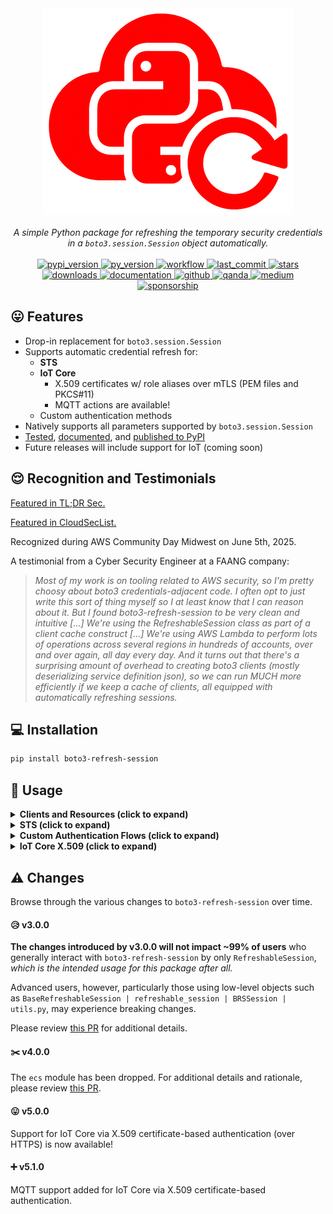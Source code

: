 <div align="center">
  <img src="https://raw.githubusercontent.com/michaelthomasletts/boto3-refresh-session/refs/heads/main/doc/brs.png" />
</div>

</br>

<div align="center"><em>
  A simple Python package for refreshing the temporary security credentials in a <code>boto3.session.Session</code> object automatically.
</em></div>

</br>

<div align="center">

  <a href="https://pypi.org/project/boto3-refresh-session/">
    <img 
      src="https://img.shields.io/pypi/v/boto3-refresh-session?color=%23FF0000FF&logo=python&label=Latest%20Version"
      alt="pypi_version"
    />
  </a>

  <a href="https://pypi.org/project/boto3-refresh-session/">
    <img 
      src="https://img.shields.io/pypi/pyversions/boto3-refresh-session?style=pypi&color=%23FF0000FF&logo=python&label=Compatible%20Python%20Versions" 
      alt="py_version"
    />
  </a>

  <a href="https://github.com/michaelthomasletts/boto3-refresh-session/actions/workflows/push.yml">
    <img 
      src="https://img.shields.io/github/actions/workflow/status/michaelthomasletts/boto3-refresh-session/push.yml?logo=github&color=%23FF0000FF&label=Build" 
      alt="workflow"
    />
  </a>

  <a href="https://github.com/michaelthomasletts/boto3-refresh-session/commits/main">
    <img 
      src="https://img.shields.io/github/last-commit/michaelthomasletts/boto3-refresh-session?logo=github&color=%23FF0000FF&label=Last%20Commit" 
      alt="last_commit"
    />
  </a>

  <a href="https://github.com/michaelthomasletts/boto3-refresh-session/stargazers">
    <img 
      src="https://img.shields.io/github/stars/michaelthomasletts/boto3-refresh-session?style=flat&logo=github&labelColor=555&color=FF0000&label=Stars" 
      alt="stars"
    />
  </a>

<a href="https://pepy.tech/projects/boto3-refresh-session">
  <img
    src="https://img.shields.io/endpoint?url=https%3A%2F%2Fmichaelthomasletts.github.io%2Fpepy-stats%2Fboto3-refresh-session.json&style=flat&logo=python&labelColor=555&color=FF0000"
    alt="downloads"
  />
</a>


  <a href="https://michaelthomasletts.github.io/boto3-refresh-session/index.html">
    <img 
      src="https://img.shields.io/badge/Official%20Documentation-📘-FF0000?style=flat&labelColor=555&logo=readthedocs" 
      alt="documentation"
    />
  </a>

  <a href="https://github.com/michaelthomasletts/boto3-refresh-session">
    <img 
      src="https://img.shields.io/badge/Source%20Code-💻-FF0000?style=flat&labelColor=555&logo=github" 
      alt="github"
    />
  </a>

  <a href="https://michaelthomasletts.github.io/boto3-refresh-session/qanda.html">
    <img 
      src="https://img.shields.io/badge/Q%26A-❔-FF0000?style=flat&labelColor=555&logo=vercel&label=Q%26A" 
      alt="qanda"
    />
  </a>

  <a href="https://medium.com/@lettsmt/you-shouldnt-have-to-think-about-refreshing-aws-credentials-214f7cbbd83b">
    <img 
      src="https://img.shields.io/badge/Medium%20Article-📘-FF0000?style=flat&labelColor=555&logo=readthedocs" 
      alt="medium"
    />
  </a>

<a href="https://github.com/sponsors/michaelthomasletts">
  <img 
    src="https://img.shields.io/badge/Sponsor%20this%20Project-💙-FF0000?style=flat&labelColor=555&logo=githubsponsors" 
    alt="sponsorship"
  />
</a>

</div>

## 😛 Features

- Drop-in replacement for `boto3.session.Session`
- Supports automatic credential refresh for: 
  - **STS**
  - **IoT Core** 
    - X.509 certificates w/ role aliases over mTLS (PEM files and PKCS#11)
    - MQTT actions are available!
  - Custom authentication methods
- Natively supports all parameters supported by `boto3.session.Session`
- [Tested](https://github.com/michaelthomasletts/boto3-refresh-session/tree/main/tests), [documented](https://michaelthomasletts.github.io/boto3-refresh-session/index.html), and [published to PyPI](https://pypi.org/project/boto3-refresh-session/)
- Future releases will include support for IoT (coming soon)

## 😌 Recognition and Testimonials

[Featured in TL;DR Sec.](https://tldrsec.com/p/tldr-sec-282)

[Featured in CloudSecList.](https://cloudseclist.com/issues/issue-290)

Recognized during AWS Community Day Midwest on June 5th, 2025.

A testimonial from a Cyber Security Engineer at a FAANG company:

> _Most of my work is on tooling related to AWS security, so I'm pretty choosy about boto3 credentials-adjacent code. I often opt to just write this sort of thing myself so I at least know that I can reason about it. But I found boto3-refresh-session to be very clean and intuitive [...] We're using the RefreshableSession class as part of a client cache construct [...] We're using AWS Lambda to perform lots of operations across several regions in hundreds of accounts, over and over again, all day every day. And it turns out that there's a surprising amount of overhead to creating boto3 clients (mostly deserializing service definition json), so we can run MUCH more efficiently if we keep a cache of clients, all equipped with automatically refreshing sessions._

## 💻 Installation

```bash
pip install boto3-refresh-session
```

## 📝 Usage

<details>
  <summary><strong>Clients and Resources (click to expand)</strong></summary>

  ### Clients and Resources

  Most developers who use `boto3` interact primarily with `boto3.client` or `boto3.resource` instead of `boto3.session.Session`. But many developers may not realize that `boto3.session.Session` belies `boto3.client` and `boto3.resource`! In fact, that's precisely what makes `boto3-refresh-session` possible!

  To use the `boto3.client` or `boto3.resource` interface, but with the benefits of `boto3-refresh-session`, you have a few options! 
  
  In the following examples, let's assume you want to use STS for retrieving temporary credentials for the sake of simplicity. Let's also focus specifically on `client`. Switching to `resource` follows the same exact idioms as below, except that `client` must be switched to `resource` in the pseudo-code, obviously. If you are not sure how to use `RefreshableSession` for STS (or custom auth flows) then check the usage instructions in the following sections!

  ##### `RefreshableSession.client` (Recommended)

  So long as you reuse the same `session` object when creating `client` and `resource` objects, this approach can be used everywhere in your code. It is very simple and straight-forward!

  ```python
  from boto3_refresh_session import RefreshableSession

  assume_role_kwargs = {
    "RoleArn": "<your-role-arn>",
    "RoleSessionName": "<your-role-session-name>",
    "DurationSeconds": "<your-selection>",
    ...
  }
  session = RefreshableSession(assume_role_kwargs=assume_role_kwargs)
  s3 = session.client("s3")
  ```  

  ##### `DEFAULT_SESSION`

  This technique can be helpful if you want to use the same instance of `RefreshableSession` everywhere in your code without reference to `boto3_refresh_session`!

  ```python
  from boto3 import DEFAULT_SESSION, client
  from boto3_refresh_session import RefreshableSession

  assume_role_kwargs = {
    "RoleArn": "<your-role-arn>",
    "RoleSessionName": "<your-role-session-name>",
    "DurationSeconds": "<your-selection>",
    ...
  }
  DEFAULT_SESSION = RefreshableSession(assume_role_kwargs=assume_role_kwargs)
  s3 = client("s3")
  ```

  ##### `botocore_session`

  ```python
  from boto3 import client
  from boto3_refresh_session import RefreshableSession

  assume_role_kwargs = {
    "RoleArn": "<your-role-arn>",
    "RoleSessionName": "<your-role-session-name>",
    "DurationSeconds": "<your-selection>",
    ...
  }
  s3 = client(
    service_name="s3",
    botocore_session=RefreshableSession(assume_role_kwargs=assume_role_kwargs)
  )
  ```  

  </details>

<details>
  <summary><strong>STS (click to expand)</strong></summary>

  ### STS

  Most developers use AWS STS to assume an IAM role and return a set of temporary security credentials. boto3-refresh-session can be used to ensure those temporary credentials refresh automatically. For additional information on the exact parameters that `RefreshableSession` takes for STS, [check this documentation](https://github.com/michaelthomasletts/boto3-refresh-session/blob/main/boto3_refresh_session/methods/sts.py).

  ```python
  import boto3_refresh_session as brs

  # you can pass all of the params normally associated with boto3.session.Session
  profile_name = "<your-profile-name>"
  region_name = "us-east-1"
  ...

  # as well as all of the params associated with STS.Client.assume_role
  assume_role_kwargs = {
    "RoleArn": "<your-role-arn>",
    "RoleSessionName": "<your-role-session-name>",
    "DurationSeconds": "<your-selection>",
    ...
  }

  # as well as all of the params associated with STS.Client, except for 'service_name'
  sts_client_kwargs = {
    "region_name": region_name,
    ...
  }

  # basic initialization of boto3.session.Session
  session = brs.RefreshableSession(
    assume_role_kwargs=assume_role_kwargs, # required
    sts_client_kwargs=sts_client_kwargs,
    region_name=region_name,
    profile_name=profile_name,
    ...
  )
  ```

</details>

<details>
   <summary><strong>Custom Authentication Flows (click to expand)</strong></summary>

  ### Custom

  If you have a highly sophisticated, novel, or idiosyncratic authentication flow not included in boto3-refresh-session then you will need to provide your own custom temporary credentials callable object. `RefreshableSession` accepts custom credentials callable objects, as shown below. For additional information on the exact parameters that `RefreshableSession` takes for custom authentication flows, [check this documentation](https://github.com/michaelthomasletts/boto3-refresh-session/blob/main/boto3_refresh_session/methods/custom.py).

  ```python
  # create (or import) your custom credential method
  def your_custom_credential_getter(...):
      ...
      return {
          "access_key": ...,
          "secret_key": ...,
          "token": ...,
          "expiry_time": ...,
      }

  # and pass it to RefreshableSession
  session = RefreshableSession(
      method="custom",
      custom_credentials_method=your_custom_credential_getter,
      custom_credentials_method_args=...,
      region_name=region_name,
      profile_name=profile_name,
      ...
  )
  ```

</details>

<details>
  <summary><strong>IoT Core X.509 (click to expand)</strong></summary>

  ### IoT Core X.509

  AWS IoT Core can vend temporary AWS credentials through the **credentials provider** when you connect with an X.509 certificate and a **role alias**. `boto3-refresh-session` makes this flow seamless by automatically refreshing credentials over **mTLS**.

  For additional information on the exact parameters that `IOTX509RefreshableSession` takes, [check this documentation](https://github.com/michaelthomasletts/boto3-refresh-session/blob/main/boto3_refresh_session/methods/iot/x509.py).

  ### PEM file

  ```python
  import boto3_refresh_session as brs

  # PEM certificate + private key example
  session = brs.RefreshableSession(
      method="iot",
      endpoint="<your-credentials-endpoint>.credentials.iot.<region>.amazonaws.com",
      role_alias="<your-role-alias>",
      certificate="/path/to/certificate.pem",
      private_key="/path/to/private-key.pem",
      thing_name="<your-thing-name>",       # optional, if used in policies
      duration_seconds=3600,                # optional, capped by role alias
      region_name="us-east-1",
  )

  # Now you can use the session like any boto3 session
  s3 = session.client("s3")
  print(s3.list_buckets())
  ```

  ### PKCS#11

  ```python
  session = brs.RefreshableSession(
      method="iot",
      endpoint="<your-credentials-endpoint>.credentials.iot.<region>.amazonaws.com",
      role_alias="<your-role-alias>",
      certificate="/path/to/certificate.pem",
      pkcs11={
          "pkcs11_lib": "/usr/local/lib/softhsm/libsofthsm2.so",
          "user_pin": "1234",
          "slot_id": 0,
          "token_label": "MyToken",
          "private_key_label": "MyKey",
      },
      thing_name="<your-thing-name>",
      region_name="us-east-1",
  )
  ```

  ### MQTT

  After initializing a session object, you can can begin making actions with MQTT using the [mqtt method](https://github.com/michaelthomasletts/boto3-refresh-session/blob/deb68222925bf648f26e878ed4bc24b45317c7db/boto3_refresh_session/methods/iot/x509.py#L367)! You can reuse the same certificate, private key, et al as that used to initialize `RefreshableSession`. Or, alternatively, you can provide separate PKCS#11 or certificate information, whether those be file paths or bytes values. Either way, at a minimum, you will need to provide the endpoint and client identifier (i.e. thing name).

  ```python
  from awscrt.mqtt.QoS import AT_LEAST_ONCE
  conn = session.mqtt(
    endpoint="<your endpoint>-ats.iot.<region>.amazonaws.com",
    client_id="<your thing name or client ID>",
  )
  conn.connect()
  conn.connect().result()
  conn.publish(topic="foo/bar", payload=b"hi", qos=AT_LEAST_ONCE)
  conn.disconnect().result()
  ```

</details>

## ⚠️ Changes

Browse through the various changes to `boto3-refresh-session` over time.

#### 😥 v3.0.0

**The changes introduced by v3.0.0 will not impact ~99% of users** who generally interact with `boto3-refresh-session` by only `RefreshableSession`, *which is the intended usage for this package after all.* 

Advanced users, however, particularly those using low-level objects such as `BaseRefreshableSession | refreshable_session | BRSSession | utils.py`, may experience breaking changes. 

Please review [this PR](https://github.com/michaelthomasletts/boto3-refresh-session/pull/75) for additional details.

#### ✂️ v4.0.0

The `ecs` module has been dropped. For additional details and rationale, please review [this PR](https://github.com/michaelthomasletts/boto3-refresh-session/pull/78).

#### 😛 v5.0.0

Support for IoT Core via X.509 certificate-based authentication (over HTTPS) is now available!

#### ➕ v5.1.0

MQTT support added for IoT Core via X.509 certificate-based authentication.